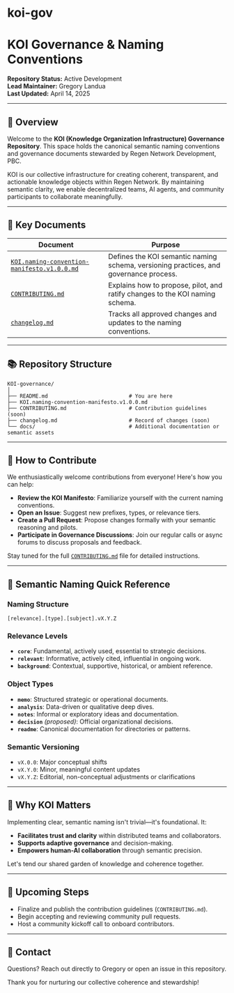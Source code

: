 # koi-gov
# KOI Governance & Naming Conventions

**Repository Status:** Active Development  
**Lead Maintainer:** Gregory Landua  
**Last Updated:** April 14, 2025

---

## 🌱 Overview

Welcome to the **KOI (Knowledge Organization Infrastructure) Governance Repository**. This space holds the canonical semantic naming conventions and governance documents stewarded by Regen Network Development, PBC.

KOI is our collective infrastructure for creating coherent, transparent, and actionable knowledge objects within Regen Network. By maintaining semantic clarity, we enable decentralized teams, AI agents, and community participants to collaborate meaningfully.

---

## 📌 Key Documents

| Document | Purpose |
| -------- | ------- |
| [`KOI.naming-convention-manifesto.v1.0.0.md`](./KOI.regen-naming-convention-manifesto.v1.0.0.md) | Defines the KOI semantic naming schema, versioning practices, and governance process. |
| [`CONTRIBUTING.md`](./CONTRIBUTING.md) | Explains how to propose, pilot, and ratify changes to the KOI naming schema. |
| [`changelog.md`](./changelog.md) | Tracks all approved changes and updates to the naming conventions. |

---

## 📚 Repository Structure

```
KOI-governance/
│
├── README.md                          # You are here
├── KOI.naming-convention-manifesto.v1.0.0.md
├── CONTRIBUTING.md                    # Contribution guidelines (soon)
├── changelog.md                       # Record of changes (soon)
└── docs/                              # Additional documentation or semantic assets
```

---

## 🚀 How to Contribute

We enthusiastically welcome contributions from everyone! Here's how you can help:

- **Review the KOI Manifesto**: Familiarize yourself with the current naming conventions.
- **Open an Issue**: Suggest new prefixes, types, or relevance tiers.
- **Create a Pull Request**: Propose changes formally with your semantic reasoning and pilots.
- **Participate in Governance Discussions**: Join our regular calls or async forums to discuss proposals and feedback.

Stay tuned for the full [`CONTRIBUTING.md`](./CONTRIBUTING.md) file for detailed instructions.

---

## 📖 Semantic Naming Quick Reference

### Naming Structure
```
[relevance].[type].[subject].vX.Y.Z
```

### Relevance Levels
- **`core`**: Fundamental, actively used, essential to strategic decisions.
- **`relevant`**: Informative, actively cited, influential in ongoing work.
- **`background`**: Contextual, supportive, historical, or ambient reference.

### Object Types
- **`memo`**: Structured strategic or operational documents.
- **`analysis`**: Data-driven or qualitative deep dives.
- **`notes`**: Informal or exploratory ideas and documentation.
- **`decision`** *(proposed)*: Official organizational decisions.
- **`readme`**: Canonical documentation for directories or patterns.

### Semantic Versioning
- `vX.0.0`: Major conceptual shifts
- `vX.Y.0`: Minor, meaningful content updates
- `vX.Y.Z`: Editorial, non-conceptual adjustments or clarifications

---

## 🌿 Why KOI Matters

Implementing clear, semantic naming isn't trivial—it's foundational. It:

- **Facilitates trust and clarity** within distributed teams and collaborators.
- **Supports adaptive governance** and decision-making.
- **Empowers human-AI collaboration** through semantic precision.

Let's tend our shared garden of knowledge and coherence together.

---

## 📅 Upcoming Steps

- Finalize and publish the contribution guidelines (`CONTRIBUTING.md`).
- Begin accepting and reviewing community pull requests.
- Host a community kickoff call to onboard contributors.

---

## 🙌 Contact

Questions? Reach out directly to Gregory or open an issue in this repository.

Thank you for nurturing our collective coherence and stewardship!

